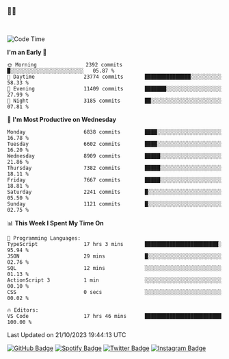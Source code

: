 ### 🤙🍺

<!-- <a href="https://github-readme-stats.vercel.app/api?username=hzak2xx&count_private=true&show_icons=true&theme=dracula">
  <img align="center" src="https://github-readme-stats.vercel.app/api?username=hzak2xx&count_private=true&show_icons=true&theme=dracula" />
</a>
</br> -->
</br>

<!--START_SECTION:waka-->
![Code Time](http://img.shields.io/badge/Code%20Time-2%2C862%20hrs%201%20min-blue)

**I'm an Early 🐤** 

```text
🌞 Morning                2392 commits        █░░░░░░░░░░░░░░░░░░░░░░░░   05.87 % 
🌆 Daytime                23774 commits       ███████████████░░░░░░░░░░   58.33 % 
🌃 Evening                11409 commits       ███████░░░░░░░░░░░░░░░░░░   27.99 % 
🌙 Night                  3185 commits        ██░░░░░░░░░░░░░░░░░░░░░░░   07.81 % 
```
📅 **I'm Most Productive on Wednesday** 

```text
Monday                   6838 commits        ████░░░░░░░░░░░░░░░░░░░░░   16.78 % 
Tuesday                  6602 commits        ████░░░░░░░░░░░░░░░░░░░░░   16.20 % 
Wednesday                8909 commits        █████░░░░░░░░░░░░░░░░░░░░   21.86 % 
Thursday                 7382 commits        █████░░░░░░░░░░░░░░░░░░░░   18.11 % 
Friday                   7667 commits        █████░░░░░░░░░░░░░░░░░░░░   18.81 % 
Saturday                 2241 commits        █░░░░░░░░░░░░░░░░░░░░░░░░   05.50 % 
Sunday                   1121 commits        █░░░░░░░░░░░░░░░░░░░░░░░░   02.75 % 
```


📊 **This Week I Spent My Time On** 

```text
💬 Programming Languages: 
TypeScript               17 hrs 3 mins       ████████████████████████░   95.94 % 
JSON                     29 mins             █░░░░░░░░░░░░░░░░░░░░░░░░   02.76 % 
SQL                      12 mins             ░░░░░░░░░░░░░░░░░░░░░░░░░   01.13 % 
ActionScript 3           1 min               ░░░░░░░░░░░░░░░░░░░░░░░░░   00.10 % 
CSS                      0 secs              ░░░░░░░░░░░░░░░░░░░░░░░░░   00.02 % 

🔥 Editors: 
VS Code                  17 hrs 46 mins      █████████████████████████   100.00 % 
```


 Last Updated on 21/10/2023 19:44:13 UTC
<!--END_SECTION:waka-->

[![GitHub Badge](https://img.shields.io/badge/GitHub-100000?style=for-the-badge&logo=github&logoColor=white)](https://github.com/hzak2xx)
[![Spotify Badge](https://img.shields.io/badge/Spotify-1ED760?&style=for-the-badge&logo=spotify&logoColor=white)](https://open.spotify.com/user/uf90s6sbbh75a1mt44clkhkvf)
[![Twitter Badge](https://img.shields.io/badge/Twitter-1DA1F2?style=for-the-badge&logo=twitter&logoColor=white)](https://twitter.com/hzak2xx)
[![Instagram Badge](https://img.shields.io/badge/Instagram-E4405F?style=for-the-badge&logo=instagram&logoColor=white)](https://www.instagram.com/hzak2xx/)
